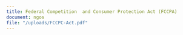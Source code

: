 ```yaml
---
title: Federal Competition  and Consumer Protection Act (FCCPA)
document: ngos
file: "/uploads/FCCPC-Act.pdf"
---
```


